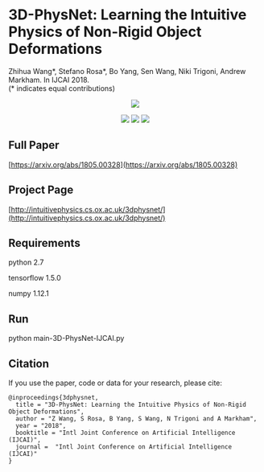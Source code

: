# 3D-PhysNet: Learning the Intuitive Physics of Non-Rigid Object Deformations
Zhihua Wang*, Stefano Rosa*, Bo Yang, Sen Wang, Niki Trigoni, Andrew Markham. In IJCAI 2018. <br />
(* indicates equal contributions)

<p align="center">
  <img src="http://intuitivephysics.cs.ox.ac.uk/3dphysnet/index_files/landingheading.jpg">
</p>

<p align="center">
  <img src="http://intuitivephysics.cs.ox.ac.uk/3dphysnet/index_files/landingheading.jpg">
  <img src="http://intuitivephysics.cs.ox.ac.uk/3dphysnet/index_files/baymax.gif">
  <img src="http://intuitivephysics.cs.ox.ac.uk/3dphysnet/index_files/bridge.gif">  
</p>

## Full Paper
[https://arxiv.org/abs/1805.00328](https://arxiv.org/abs/1805.00328)

## Project Page
[http://intuitivephysics.cs.ox.ac.uk/3dphysnet/](http://intuitivephysics.cs.ox.ac.uk/3dphysnet/)

## Requirements
python 2.7

tensorflow 1.5.0

numpy 1.12.1

## Run
python main-3D-PhysNet-IJCAI.py

## Citation
If you use the paper, code or data for your research, please cite:
```
@inproceedings{3dphysnet,
  title = "3D-PhysNet: Learning the Intuitive Physics of Non-Rigid Object Deformations",
  author = "Z Wang, S Rosa, B Yang, S Wang, N Trigoni and A Markham",
  year = "2018",
  booktitle = "Intl Joint Conference on Artificial Intelligence (IJCAI)",
  journal =  "Intl Joint Conference on Artificial Intelligence (IJCAI)"
}
